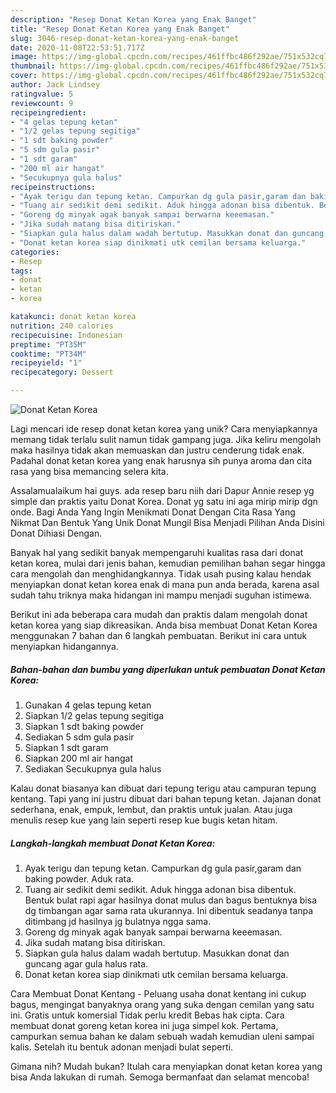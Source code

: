 ```yaml
---
description: "Resep Donat Ketan Korea yang Enak Banget"
title: "Resep Donat Ketan Korea yang Enak Banget"
slug: 3046-resep-donat-ketan-korea-yang-enak-banget
date: 2020-11-08T22:53:51.717Z
image: https://img-global.cpcdn.com/recipes/461ffbc486f292ae/751x532cq70/donat-ketan-korea-foto-resep-utama.jpg
thumbnail: https://img-global.cpcdn.com/recipes/461ffbc486f292ae/751x532cq70/donat-ketan-korea-foto-resep-utama.jpg
cover: https://img-global.cpcdn.com/recipes/461ffbc486f292ae/751x532cq70/donat-ketan-korea-foto-resep-utama.jpg
author: Jack Lindsey
ratingvalue: 5
reviewcount: 9
recipeingredient:
- "4 gelas tepung ketan"
- "1/2 gelas tepung segitiga"
- "1 sdt baking powder"
- "5 sdm gula pasir"
- "1 sdt garam"
- "200 ml air hangat"
- "Secukupnya gula halus"
recipeinstructions:
- "Ayak terigu dan tepung ketan. Campurkan dg gula pasir,garam dan baking powder. Aduk rata."
- "Tuang air sedikit demi sedikit. Aduk hingga adonan bisa dibentuk. Bentuk bulat rapi agar hasilnya donat mulus dan bagus bentuknya bisa dg timbangan agar sama rata ukurannya. Ini dibentuk seadanya tanpa ditimbang jd hasilnya jg bulatnya ngga sama."
- "Goreng dg minyak agak banyak sampai berwarna keeemasan."
- "Jika sudah matang bisa ditiriskan."
- "Siapkan gula halus dalam wadah bertutup. Masukkan donat dan guncang agar gula halus rata."
- "Donat ketan korea siap dinikmati utk cemilan bersama keluarga."
categories:
- Resep
tags:
- donat
- ketan
- korea

katakunci: donat ketan korea 
nutrition: 240 calories
recipecuisine: Indonesian
preptime: "PT35M"
cooktime: "PT34M"
recipeyield: "1"
recipecategory: Dessert

---
```



![Donat Ketan Korea](https://img-global.cpcdn.com/recipes/461ffbc486f292ae/751x532cq70/donat-ketan-korea-foto-resep-utama.jpg)

Lagi mencari ide resep donat ketan korea yang unik? Cara menyiapkannya memang tidak terlalu sulit namun tidak gampang juga. Jika keliru mengolah maka hasilnya tidak akan memuaskan dan justru cenderung tidak enak. Padahal donat ketan korea yang enak harusnya sih punya aroma dan cita rasa yang bisa memancing selera kita.

Assalamualaikum hai guys. ada resep baru niih dari Dapur Annie resep yg simple dan praktis yaitu Donat Korea. Donat yg satu ini aga mirip mirip dgn onde. Bagi Anda Yang Ingin Menikmati Donat Dengan Cita Rasa Yang Nikmat Dan Bentuk Yang Unik Donat Mungil Bisa Menjadi Pilihan Anda Disini Donat Dihiasi Dengan.

Banyak hal yang sedikit banyak mempengaruhi kualitas rasa dari donat ketan korea, mulai dari jenis bahan, kemudian pemilihan bahan segar hingga cara mengolah dan menghidangkannya. Tidak usah pusing kalau hendak menyiapkan donat ketan korea enak di mana pun anda berada, karena asal sudah tahu triknya maka hidangan ini mampu menjadi suguhan istimewa.


Berikut ini ada beberapa cara mudah dan praktis dalam mengolah donat ketan korea yang siap dikreasikan. Anda bisa membuat Donat Ketan Korea menggunakan 7 bahan dan 6 langkah pembuatan. Berikut ini cara untuk menyiapkan hidangannya.

<!--inarticleads1-->

##### Bahan-bahan dan bumbu yang diperlukan untuk pembuatan Donat Ketan Korea:

1. Gunakan 4 gelas tepung ketan
1. Siapkan 1/2 gelas tepung segitiga
1. Siapkan 1 sdt baking powder
1. Sediakan 5 sdm gula pasir
1. Siapkan 1 sdt garam
1. Siapkan 200 ml air hangat
1. Sediakan Secukupnya gula halus


Kalau donat biasanya kan dibuat dari tepung terigu atau campuran tepung kentang. Tapi yang ini justru dibuat dari bahan tepung ketan. Jajanan donat sederhana, enak, empuk, lembut, dan praktis untuk jualan. Atau juga menulis resep kue yang lain seperti resep kue bugis ketan hitam. 

<!--inarticleads2-->

##### Langkah-langkah membuat Donat Ketan Korea:

1. Ayak terigu dan tepung ketan. Campurkan dg gula pasir,garam dan baking powder. Aduk rata.
1. Tuang air sedikit demi sedikit. Aduk hingga adonan bisa dibentuk. Bentuk bulat rapi agar hasilnya donat mulus dan bagus bentuknya bisa dg timbangan agar sama rata ukurannya. Ini dibentuk seadanya tanpa ditimbang jd hasilnya jg bulatnya ngga sama.
1. Goreng dg minyak agak banyak sampai berwarna keeemasan.
1. Jika sudah matang bisa ditiriskan.
1. Siapkan gula halus dalam wadah bertutup. Masukkan donat dan guncang agar gula halus rata.
1. Donat ketan korea siap dinikmati utk cemilan bersama keluarga.


Cara Membuat Donat Kentang - Peluang usaha donat kentang ini cukup bagus, mengingat banyaknya orang yang suka dengan cemilan yang satu ini. Gratis untuk komersial Tidak perlu kredit Bebas hak cipta. Cara membuat donat goreng ketan korea ini juga simpel kok. Pertama, campurkan semua bahan ke dalam sebuah wadah kemudian uleni sampai kalis. Setelah itu bentuk adonan menjadi bulat seperti. 

Gimana nih? Mudah bukan? Itulah cara menyiapkan donat ketan korea yang bisa Anda lakukan di rumah. Semoga bermanfaat dan selamat mencoba!
